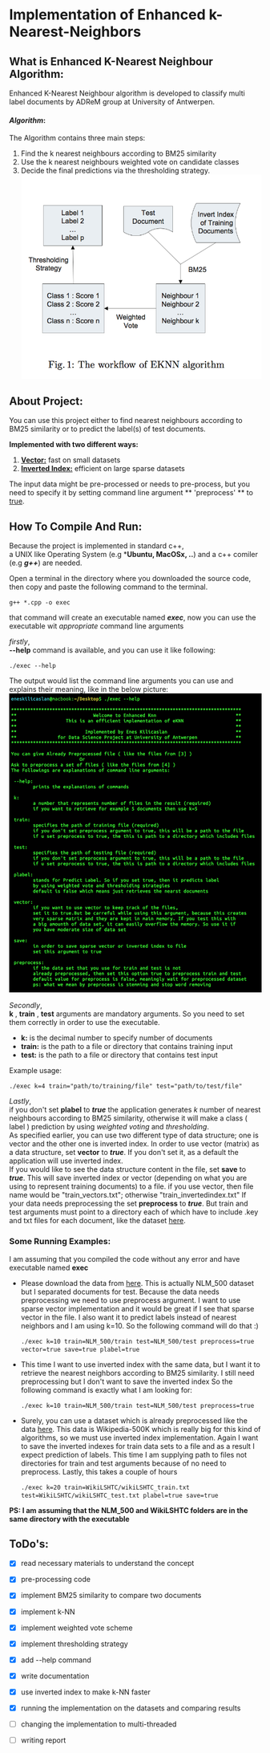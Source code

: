 # Implementation of Enhanced k-Nearest-Neighbors

## What is Enhanced K-Nearest Neighbour Algorithm:

Enhanced K-Nearest Neighbour algorithm is developed to classify multi label documents by ADReM group at University of Antwerpen.

####  *Algorithm*:
The Algorithm contains three main steps:
1. Find the k nearest neighbours according to BM25 similarity
2. Use the k nearest neighbours weighted vote on candidate classes
3. Decide the final predictions via the thresholding strategy.
![Alt text](images/eknn.png?raw=true "Enhanced K-Nearest Neighbour")

## About Project:

You can use this project either to find nearest neighbours according to BM25 similarity or to predict the label(s) of test documents.

**Implemented with two different ways:**

  1. **<u>Vector:</u>** fast on small datasets
  2. **<u>Inverted Index:</u>** efficient on large sparse datasets

The input data might be pre-processed or needs to pre-process, but you need to specify it by setting command line argument ** 'preprocess' ** to <u>true</u>.

## How To Compile And Run:

Because the project is implemented in standard c++, </br>
a UNIX like Operating System (e.g ***Ubuntu, MacOSx, ..**) and a c++ comiler (e.g  ***g++***) are needed.

Open a terminal in the directory where you downloaded the source code, then copy and paste the following command to the terminal.

```shell
g++ *.cpp -o exec
```

that command will create an executable named ***exec***, now you can use the executable wit *appropriate* command line arguments

*firstly*, </br>
**--help** command is available, and you can use it like following:

```shell
./exec --help
```

The output would list the command line arguments you can use and explains their meaning, like in the below picture:
![Alt text](images/help_ss.png?raw=true "help")

*Secondly*,</br>
**k** , **train** , **test** arguments are mandatory arguments. So you need to set them correctly in order to use the executable.
- __**k:**__ is the decimal number to specify number of documents
- __**train:**__ is the path to a file or directory that contains training input
- __**test:**__ is the path to a file or directory that contains test input

Example usage:
```shell
./exec k=4 train="path/to/training/file" test="path/to/test/file"
```

*Lastly*, </br>
if you don't set **plabel** to ***_true_*** the application generates *k* number of nearest neighbours according to BM25 similarity, otherwise it will make a class ( label ) prediction by using _weighted voting_ and _thresholding_. </br>
As specified earlier, you can use two different type of data structure; one is vector and the other one is inverted index. In order to use vector (matrix) as a data structure, set **vector** to ***true***. If you don't set it, as a default the application will use inverted index. </br>
If you would like to see the data structure content in the file, set **save** to ***true***. This will save inverted index or vector (depending on what you are using to represent training documents) to a file. if you use vector, then  file name would be "train_vectors.txt"; otherwise "train_invertedindex.txt"
If your data needs preprocessing the set **preprocess** to ***true***. But train and test arguments must point to a directory each of which have to include .key and txt files for each document, like the dataset [here](https://drive.google.com/open?id=0BxSQJpmUf1flN0N0Mmpwc2ZTdDA).


### Some Running Examples:
I am assuming that you compiled the code without any error and have executable named **exec**

- Please download the data from [here](https://drive.google.com/open?id=0BxSQJpmUf1flN0N0Mmpwc2ZTdDA). This is actually NLM_500 dataset but I separated documents for test. Because the data needs preprocessing we need to use preprocess argument. I want to use sparse vector implementation and it would be great if I see that sparse vector in the file. I also want it to predict labels instead of nearest neighbors and I am using k=10. So the following command will do that :)

    ```shell
    ./exec k=10 train=NLM_500/train test=NLM_500/test preprocess=true vector=true save=true plabel=true
    ```

- This time I want to use inverted index with the same data, but I want it to retrieve the nearest neighbors according to BM25 similarity. I still need preprocessing but I don't want to save the inverted index So the following command is exactly what I am looking for:

    ```shell
    ./exec k=10 train=NLM_500/train test=NLM_500/test preprocess=true
    ```

- Surely, you can use a dataset which is already preprocessed like the data [here](https://drive.google.com/open?id=0B3lPMIHmG6vGRmEzVDVkNjBMR3c). This data is Wikipedia-500K which is really big for this kind of algorithms, so we must use inverted index implementation. Again I want to save the inverted indexes for train data sets to a file and as a result I expect prediction of labels. This time I am supplying path to files not directories for train and test arguments because of no need to preprocess. Lastly, this takes a couple of hours

    ```shell
    ./exec k=20 train=WikiLSHTC/wikiLSHTC_train.txt test=WikiLSHTC/wikiLSHTC_test.txt plabel=true save=true
    ```

****PS: I am assuming that the NLM_500 and WikiLSHTC folders are in the same directory with the executable****


## ToDo's:

- [x] read necessary materials to understand the concept

- [x] pre-processing code

- [x] implement BM25 similarity to compare two documents

- [x] implement k-NN

- [x] implement weighted vote scheme

- [x] implement thresholding strategy

- [x] add --help command

- [x] write documentation

- [x] use inverted index to make k-NN faster

- [x] running the implementation on the datasets and comparing results

- [ ] changing the implementation to multi-threaded

- [ ] writing report
